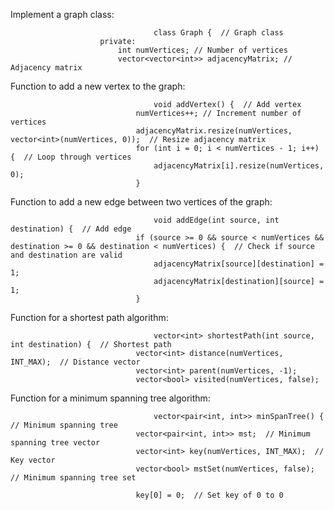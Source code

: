 Implement a graph class:


                                    class Graph {  // Graph class
                        private:
                            int numVertices; // Number of vertices
                            vector<vector<int>> adjacencyMatrix; // Adjacency matrix


 Function to add a new vertex to the graph:


                                    void addVertex() {  // Add vertex
                                numVertices++; // Increment number of vertices
                                adjacencyMatrix.resize(numVertices, vector<int>(numVertices, 0));  // Resize adjacency matrix
                                for (int i = 0; i < numVertices - 1; i++) {  // Loop through vertices
                                    adjacencyMatrix[i].resize(numVertices, 0); 
                                }


Function to add a new edge between two vertices of the graph:


                                    void addEdge(int source, int destination) {  // Add edge
                                if (source >= 0 && source < numVertices && destination >= 0 && destination < numVertices) {  // Check if source and destination are valid
                                    adjacencyMatrix[source][destination] = 1;
                                    adjacencyMatrix[destination][source] = 1;
                                }


 Function for a shortest path algorithm:


                                    vector<int> shortestPath(int source, int destination) {  // Shortest path
                                vector<int> distance(numVertices, INT_MAX);  // Distance vector
                                vector<int> parent(numVertices, -1);
                                vector<bool> visited(numVertices, false); 


Function for a minimum spanning tree algorithm:


                                    vector<pair<int, int>> minSpanTree() {  // Minimum spanning tree
                                vector<pair<int, int>> mst;  // Minimum spanning tree vector
                                vector<int> key(numVertices, INT_MAX);  // Key vector
                                vector<bool> mstSet(numVertices, false);  // Minimum spanning tree set

                                key[0] = 0;  // Set key of 0 to 0

       
